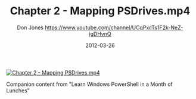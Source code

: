 ﻿---
title: Chapter 2 - Mapping PSDrives.mp4
date: 2012-03-26
tags: MonthOfLunches, English, Playlist, Powershell Month of Lunches
author: Don Jones https://www.youtube.com/channel/UCqPxcTs1F2k-NeZ-igDHvnQ
---

[![Chapter 2 - Mapping PSDrives.mp4](https://i4.ytimg.com/vi/_AiTBoH4IwA/hqdefault.jpg "Chapter 2 - Mapping PSDrives.mp4")](https://www.youtube.com/watch?v=_AiTBoH4IwA)

Companion content from "Learn Windows PowerShell in a Month of Lunches"

